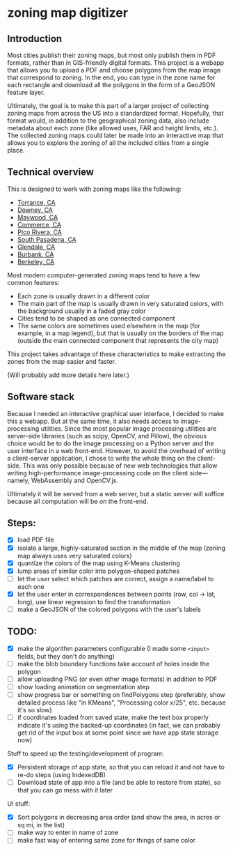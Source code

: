 # zoning map digitizer

## Introduction

Most cities publish their zoning maps, but most only publish them in PDF formats, rather than in GIS-friendly digital formats. This project is a webapp that allows you to upload a PDF and choose polygons from the map image that correspond to zoning. In the end, you can type in the zone name for each rectangle and download all the polygons in the form of a GeoJSON feature layer.

Ultimately, the goal is to make this part of a larger project of collecting zoning maps from across the US into a standardized format. Hopefully, that format would, in addition to the geographical zoning data, also include metadata about each zone (like allowed uses, FAR and height limits, etc.). The collected zoning maps could later be made into an interactive map that allows you to explore the zoning of all the included cities from a single place.

## Technical overview

This is designed to work with zoning maps like the following:
* [Torrance, CA](https://www.torranceca.gov/home/showdocument?id=2784)
* [Downey, CA](http://www.downeyca.org/civicax/filebank/blobdload.aspx?BlobID=5149)
* [Maywood, CA](https://evogov.s3.amazonaws.com/media/100/media/35931.pdf)
* [Commerce, CA](http://www.ci.commerce.ca.us/DocumentCenter/Home/View/349)
* [Pico Rivera, CA](http://www.pico-rivera.org/civicax/filebank/blobdload.aspx?blobid=2692)
* [South Pasadena, CA](http://www.ci.south-pasadena.ca.us/modules/showdocument.aspx?documentid=192)
* [Glendale, CA](http://www.glendaleca.gov/home/showdocument?id=654)
* [Burbank, CA](http://www.burbankca.gov/home/showdocument?id=2620)
* [Berkeley, CA](https://www.cityofberkeley.info/uploadedFiles/IT/Level_3_-_General/Zoning%20Map%2036x36%2020050120.pdf)

Most modern computer-generated zoning maps tend to have a few common features:
* Each zone is usually drawn in a different color
* The main part of the map is usually drawn in very saturated colors, with the background usually in a faded gray color
* Cities tend to be shaped as one connected component
* The same colors are sometimes used elsewhere in the map (for example, in a map legend), but that is usually on the borders of the map (outside the main connected component that represents the city map)

This project takes advantage of these characteristics to make extracting the zones from the map easier and faster.

(Will probably add more details here later.)

## Software stack

Because I needed an interactive graphical user interface, I decided to make this a webapp. But at the same time, it also needs access to image-processing utilities. Since the most popular image processing utilities are server-side libraries (such as scipy, OpenCV, and Pillow), the obvious choice would be to do the image processing on a Python server and the user interface in a web front-end. However, to avoid the overhead of writing a client-server application, I chose to write the whole thing on the client-side. This was only possible because of new web technologies that allow writing high-performance image-processing code on the client side—namely, WebAssembly and OpenCV.js.

Ultimately it will be served from a web server, but a static server will suffice because all computation will be on the front-end.

## Steps:
- [x] load PDF file
- [x] isolate a large, highly-saturated section in the middle of the map (zoning map always uses very saturated colors)
- [x] quantize the colors of the map using K-Means clustering
- [x] lump areas of similar color into polygon-shaped patches
- [ ] let the user select which patches are correct, assign a name/label to each one
- [x] let the user enter in correspondences between points (row, col -> lat, long), use linear regression to find the transformation
- [ ] make a GeoJSON of the colored polygons with the user's labels

## TODO:
- [x] make the algorithm parameters configurable (I made some `<input>` fields, but they don't do anything)
- [ ] make the blob boundary functions take account of holes inside the polygon
- [ ] allow uploading PNG (or even other image formats) in addition to PDF
- [ ] show loading animation on segmentation step
- [ ] show progress bar or something on findPolygons step (preferably, show detailed process like "in KMeans", "Processing color x/25", etc. because it's so slow)
- [ ] if coordinates loaded from saved state, make the text box properly indicate it's using the backed-up coordinates (in fact, we can probably get rid of the input box at some point since we have app state storage now)

Stuff to speed up the testing/development of program:
- [x] Persistent storage of app state, so that you can reload it and not have to re-do steps (using IndexedDB)
- [ ] Download state of app into a file (and be able to restore from state), so that you can go mess with it later

UI stuff:
- [x] Sort polygons in decreasing area order (and show the area, in acres or sq mi, in the list)
- [ ] make way to enter in name of zone
- [ ] make fast way of entering same zone for things of same color
